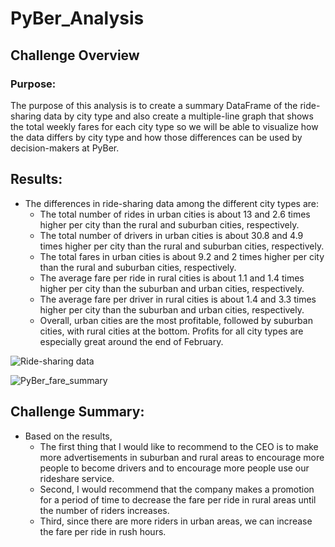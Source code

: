 # PyBer_Analysis

## Challenge Overview

### Purpose:

   The purpose of this analysis is to create a summary DataFrame of the ride-sharing data by city type and also create a multiple-line graph that shows the total weekly fares for each city type so we will be able to visualize how the data differs by city type and how those differences can be used by decision-makers at PyBer.
	
	
## Results: 

- The differences in ride-sharing data among the different city types are: 
    - The total number of rides in urban cities is about 13 and 2.6 times higher per city than the rural and suburban cities, respectively.
    - The total number of drivers in urban cities is about 30.8 and 4.9 times higher per city than the rural and suburban cities, respectively.
    - The total fares in urban cities is about 9.2 and 2 times higher per city than the rural and suburban cities, respectively.
    - The average fare per ride in rural cities is about 1.1 and 1.4 times higher per city than the suburban and urban cities, respectively.
    - The average fare per driver in rural cities is about 1.4 and 3.3 times higher per city than the suburban and urban cities, respectively.
    - Overall, urban cities are the most profitable, followed by suburban cities, with rural cities at the bottom. Profits for all city types are especially great around the end of February.

![Ride-sharing data](https://user-images.githubusercontent.com/89308251/134821491-a342733c-d670-4ed0-afbe-edcaa6d0914a.png)

![PyBer_fare_summary](https://user-images.githubusercontent.com/89308251/134821497-a6c9af72-e1d8-42bd-bd42-98dd4466c3f9.png)

        
## Challenge Summary: 

- Based on the results, 
   - The first thing that I would like to recommend to the CEO is to make more advertisements in suburban and rural areas to encourage more people to become drivers and to encourage more people use our rideshare service. 
   - Second, I would recommend that the company makes a promotion for a period of time to decrease the fare per ride in rural areas until the number of riders increases. 
   - Third, since there are more riders in urban areas, we can increase the fare per ride in rush hours.
   
